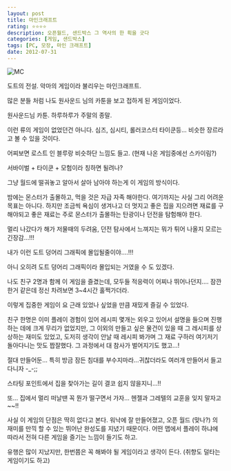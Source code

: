 ```yaml
---
layout: post
title: 마인크래프트
rating: ⭐️⭐️⭐️⭐️
description: 오픈월드, 샌드박스 그 역사의 한 획을 긋다
categories: [게임, 샌드박스]
tags: [PC, 모장, 마인 크래프트]
date: 2012-07-31
---
```


![MC](../../review/img/2012/mine_craft.jpg)

도트의 전설. 악마의 게임이라 불리우는 마인크래프트.

많은 분들 처럼 나도 원사운드 님의 카툰을 보고 접하게 된 게임이었다.

원사운드님 카툰. 하루하루가 주말의 종말. 

이런 류의 게임이 없었던건 아니다. 심즈, 심시티, 롤러코스터 타이쿤등... 비슷한 장르라고 볼 수 있을 것이다.

어찌보면 로스트 인 블루랑 비슷하단 느낌도 들고. (현재 나온 게임중에선 스카이림?)

서바이벌 + 타이쿤 + 모험이라 칭하면 될려나?

그냥 월드에 떨궈놓고 알아서 살아 남아야 하는게 이 게임의 방식이다.

밤에는 몬스터가 출몰하고, 먹을 것은 자급 자족 해야한다. 여기까지는 사실 그리 어려운 목표는 아니다. 하지만 조금씩 욕심이 생겨나고 더 멋지고 좋은 집을 지으려면 재료를 구해야되고 좋은 재료는 주로 몬스터가 출몰하는 탄광이나 던전을 탐험해야 한다.

멀리 나갔다가 해가 저물때의 두려움, 던전 탐사에서 느껴지는 뭐가 튀어 나올지 모르는 긴장감...!!! 

내가 이런 도트 덩어리 그래픽에 몰입될줄이야....!!! 

아니 오히려 도트 덩어리 그래픽이라 몰입되는 거였을 수 도 있겠다.

나도 친구 2명과 함께 이 게임을 즐겼는데, 모두들 적응력이 어찌나 뛰어나던지.... 잠깐 한거 같은데 정신 차려보면 3~4시간 훌쩍가더라.

이렇게 집중한 게임이 요 근래 있었나 싶었을 만큼 재밌게 즐길 수 있었다.

친구 한명은 이미 플레이 경험이 있어 레시피 몇개는 외우고 있어서 설명을 들으며 진행 하는 데에 크게 무리가 없었지만, 그 이외의 만들고 싶은 물건이 있을 때 그 레시피를 상상하는 재미도 있었고, 도저히 생각이 안날 때 레시피 봐가며 그 재료 구하러 여기저기 돌아다니는 맛도 짭잘했다. 그 과정에서 대 참사가 벌어지기도 했고...!

절대 만들어둔... 특히 방금 잠든 침대를 부수지마라...귀찮더라도 여러개 만들어서 들고다니자 -_-;;

스타팅 포인트에서 집을 찾아가는 길이 결코 쉽지 않을지니...!!

또... 집에서 멀리 떠날땐 꼭 뭔가 떨구면서 가자... 헨젤과 그레텔의 교훈을 잊지 말자고~~!! 

사실 이 게임의 단점은 딱히 없다고 본다. 워낙에 잘 만들어졌고, 오픈 월드 (맞나?) 의 재미를 만끽 할 수 있는 뛰어난 완성도를 지녔기 때문이다. 어떤 맵에서 플레이 하냐에 따라서 전혀 다른 게임을 즐기는 느낌이 들기도 하고.

유행은 많이 지났지만, 한번쯤은 꼭 해봐야 될 게임이라고 생각이 든다. (취향도 덜타는 게임이기도 하고)
